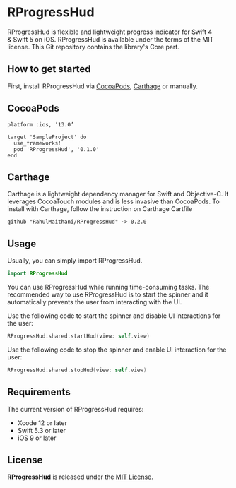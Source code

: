 # RProgressHud

RProgressHud is flexible and lightweight progress indicator for Swift 4 & Swift 5 on iOS. RProgressHud is available under the terms of the MIT license. This Git repository contains the library's Core part.

## How to get started

First, install RProgressHud via [CocoaPods](https://cocoapods.org/), [Carthage](https://github.com/Carthage/Carthage) or manually. 

## CocoaPods

```
platform :ios, ’13.0’

target 'SampleProject' do
  use_frameworks!
  pod 'RProgressHud', '0.1.0'
end
```

## Carthage

Carthage is a lightweight dependency manager for Swift and Objective-C. It leverages CocoaTouch modules and is less invasive than CocoaPods.
To install with Carthage, follow the instruction on Carthage
Cartfile

```
github "RahulMaithani/RProgressHud" ~> 0.2.0
```

## Usage

Usually, you can simply import RProgressHud.

```swift
import RProgressHud
```

You can use RProgressHud while running time-consuming tasks. The recommended way to use RProgressHud is to start the spinner and it automatically prevents the user from interacting with the UI.

Use the following code to start the spinner and disable UI interactions for the user:

```swift
RProgressHud.shared.startHud(view: self.view)
```

Use the following code to stop the spinner and enable UI interaction for the user:

```swift
RProgressHud.shared.stopHud(view: self.view)
```

## Requirements
The current version of RProgressHud requires:
* Xcode 12 or later
* Swift 5.3 or later
* iOS 9 or later

## License
**RProgressHud** is released under the [MIT License](https://github.com/RahulMaithani/RProgressHud/blob/master/LICENSE).
